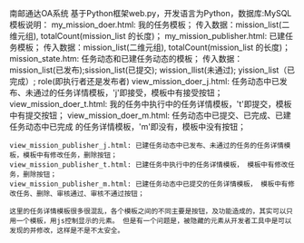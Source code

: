 南邮通达OA系统
基于Python框架web.py，开发语言为Python，数据库:MySQL
模板说明：
	my_mission_doer.html: 我的任务模板；
						  传入数据：mission_list(二维元组), totalCount(mission_list 的长度)；
	my_mission_publisher.html: 已建任务模板；
						  传入数据：mission_list(二维元组), totalCount(mission_list 的长度)；
	mission_state.htm: 任务动态和已建任务动态的模板；
					   传入数据： mission_list(已发布);sission_list(已提交); wission_llist(未通过); yission_list（已完成）; role(即执行者还是发布者)
	view_mission_doer_j.html: 任务动态中已发布、未通过的任务详情模板，'j'即接受，模板中有接受按钮；
	view_mission_doer_t.html: 我的任务中执行中的任务详情模板，'t'即提交，模板中有提交按钮；
	view_mission_doer_m.html: 任务动态中已提交、已完成、已建任务动态中已完成 的任务详情模板，'m'即没有，模板中没有按钮；
		
	view_mission_publisher_j.html: 已建任务动态中已发布、未通过的任务的任务详情模板，模板中有修改任务，删除按钮；
	view_mission_publisher_t.html: 已建任务中执行中的任务详情模板， 模板中有修改任务，删除按钮；
	view_mission_publisher_m.html: 已建任务动态中已提交的任务详情模板， 模板中有修改任务、删除、审核通过、审核不通过按钮；

	这里的任务详情模板很多很混乱，各个模板之间的不同主要是按钮，及功能造成的，其实可以只用一个模板，用js控制显示的元素。 但是有一个问题是，被隐藏的元素从开发者工具中是可以发现的并修改，这样是不是不太安全。
